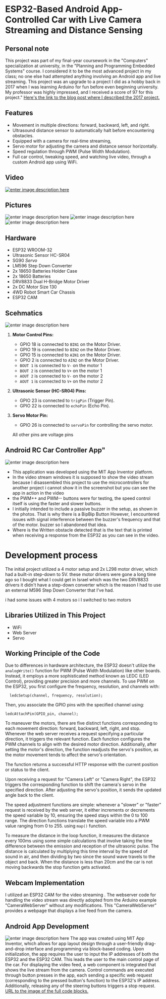 #   ESP32-Based Android App-Controlled Car with Live Camera Streaming and Distance Sensing


## Personal note
This project was part of my final-year coursework in the "Computers" specialization at university,  in the "Planning and Programming Embedded Systems" course.
I considered it to be the most advanced project in my class; no one else had attempted anything involving an Android app and live streaming.
This project was an upgrade to a project I did as a hobby back in 2017 when I was learning Arduino for fun before even beginning university. My professor was highly impressed, and I received a  score of 97 for this project."
[Here's the link to the blog post where I described the 2017 project. ](https://andreypodlesni.blogspot.com/2021/11/arduino-wifi-rc-car-project.html)
## Features

-   Movement in multiple directions: forward, backward, left, and right.
-   Ultrasound distance sensor to automatically halt before encountering obstacles.
-   Equipped with a camera for real-time streaming,
-   Servo motor for adjusting the camera and distance sensor horizontally.
-   Speed regulation through PWM (Pulse Width Modulation).
- Full car control, tweaking speed, and watching live video, through a custom Android app using WiFi.

## Video
[![enter image description here](https://i.ibb.co/x1fTmcF/Thumbnail.jpg)](https://youtu.be/eb2qzxag-yg)
## Pictures
![enter image description here](https://i.ibb.co/VLsnYt3/1.jpg)
![enter image description here](https://i.ibb.co/jGzbtSB/2.jpg)
![enter image description here](https://i.ibb.co/K6S8qJZ/3.jpg)
## Hardware

 - ESP32 WROOM-32
- Ultrasonic Sensor HC-SR04
- SG90 _Servo_
- LM596 Step Down Converter
- 2x 18650 Batteries Holder Case
- 2x 18650 Batteries
-  DRV8833 Dual H-Bridge Motor Driver
-  2x DC Motor Size 130
-  4WD Robot Smart Car Chassis
- ESP32 CAM
## Scehmatics
![enter image description here](https://i.ibb.co/9wZCZh3/Schematics.jpg)
  
1.  **Motor Control Pins:**
    -   GPIO 18 is connected to `BIN1` on the  Motor Driver.
    -   GPIO 19 is connected to `BIN2` on the  Motor Driver.
    -   GPIO 15 is connected to `AIN1` on the  Motor Driver.
    -   GPIO 2 is connected to `AIN2` on the  Motor Driver.
    - `BOUT 1` is connected to `V-` on the motor 1
    - `BOUT 2` is connected to `V+` on the motor 1
    - `AOUT 2` is connected to `V-` on the motor 2
    - `AOUT 1` is connected to `V+` on the motor 2
2.  **Ultrasonic Sensor (HC-SR04) Pins:**
    
    -   GPIO 23 is connected to `trigPin` (Trigger Pin).
    -   GPIO 22 is connected to `echoPin` (Echo Pin).
3.  **Servo Motor Pin:**
    -   GPIO 26 is connected to `servoPin` for controlling the servo motor.
    
    All other pins are voltage pins
     

## Android RC Car Controller App"
![enter image description here](https://i.ibb.co/bBtj6Z0/APPedited.jpg)

 - This application was developed using the MIT App Inventor platform.
 - In the video stream windows it is supposed to show the video stream because I disassembled this project to use the microcontrollers for another project i cannot show it in the screenshot but you can see the app in action in the video
 - the PWM++ and PWM-- buttons were for testing, the speed control itself is using the faster and slower buttons.
 - I initially intended to include a passive buzzer in the setup, as shown in the photos. That is why there is a BipBip Button However, I encountered issues with signal interference between the buzzer's frequency and that of the motor. buzzer so I abandoned that idea.
 - Where is the Written obstacle detected that is the text that is printed when receiving a response from the ESP32 as you can see in the video.
# Development process
The initial project utilized a 4 motor setup and 2x L298 motor driver, which had a built-in step-down to 5V. these motor drivers were gone a long time ago so I bought what I could get in Israel which was the two DRV8833 drivers it didn't have a step-down converter which is the reason I had to use an external M596 Step Down Converter that I've had.

i had some issues with 4 motors so i I switched to two motors

##   Libraries Utilized in This Project
 -   WiFi
 -   Web Server
 -   Servo
## Working Principle of the Code
Due to differences in hardware architecture, the ESP32 doesn't utilize the `analogWrite()` function for PWM (Pulse Width Modulation) like other boards. Instead, it employs a more sophisticated method known as LEDC (LED Control), providing greater precision and more channels. To use PWM on the ESP32, you first configure the frequency, resolution, and channels with:
  
      ledcSetup(channel, frequency, resolution);
Then, you associate the GPIO pins with the specified channel using:

    ledcAttachPin(GPIO_pin, channel);
To maneuver the motors, there are five distinct functions corresponding to each movement direction: forward, backward, left, right, and stop. Whenever the web server receives a request specifying a particular direction, it triggers the relevant function. Each function configures the PWM channels to align with the desired motor direction. Additionally, after setting the motor's direction, the function readjusts the servo's position, as the motor movement tends to affect the servo's orientation.

The function returns a successful HTTP response with the current position or status to the client.

Upon receiving a request for "Camera Left" or "Camera Right", the ESP32 triggers the corresponding function to shift the camera's servo in the specified direction. After adjusting the servo's position, it sends the updated angle back to the client.

The speed adjustment functions are simple: whenever a "slower" or "faster" request is received by the web server, it either increments or decrements the speed variable by 10, ensuring the speed stays within the 0 to 100 range. The direction functions translate the speed variable into a PWM value ranging from 0 to 255. using `map()` function.

To measure the distance in the loop function, it measures the distance every 100ms using some simple calculations that involve taking the time difference between the emission and reception of the ultrasonic pulse. The distance is calculated by multiplying this time interval by the speed of sound in air, and then dividing by two since the sound wave travels to the object and back.
When the distance is less than  20cm and the car is not moving backwards the stop function gets activated.


## Webcam Implementation

I utilized an ESP32 CAM for the video streaming . The webserver code for handling the video stream was directly adopted from the Arduino example "CameraWebServer" without any modifications.
This "CameraWebServer"  provides a webpage that displays a live feed from the camera.


## Android App Development
![enter image description here](https://i.ibb.co/Nx8NN3b/app-Inventor.jpg)
The app was created using MIT App Inventor, which allows for app layout design through a user-friendly drag-and-drop interface and programming via block-based coding. Upon initialization, the app requires the user to input the IP addresses of both the ESP32 and the ESP32 CAM. This leads the user to the main control page of the car. For displaying the video feed, a web component is integrated that shows the live stream from the camera. Control commands are executed through button presses in the app, each sending a specific web request (corresponding to the pressed button's function) to the ESP32's IP address. Additionally, releasing any of the steering buttons triggers a stop request.
[  
URL to the image of the full code blocks.](https://i.ibb.co/Jpmv2RR/blocks.png)

    


